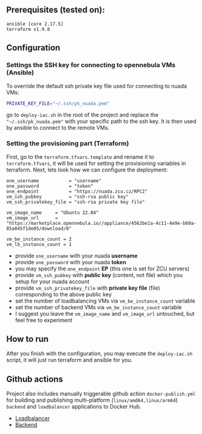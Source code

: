 ## Prerequisites (tested on):
	ansible [core 2.17.5]
	terraform v1.9.8

## Configuration

### Settings the SSH key for connecting to opennebula VMs (Ansible)

To override the default ssh private key file used for connecting to nuada VMs:

```sh title="deploy-iac.sh"
PRIVATE_KEY_FILE="~/.ssh/pk_nuada.pem"
```

go to `deploy-iac.sh` in the root of the project and replace the `"~/.ssh/pk_nuada.pem"` with your specific path to the ssh key. It is then used by ansible to connect to the remote VMs.

### Setting the provisioning part (Terraform)

First, go to the `terraform.tfvars.template` and rename it to `terraform.tfvars`, it will be used for setting the provisioning variables in terraform.
Next, lets look how we can configure the deployment:
```
one_username           = "username"
one_password           = "token"
one_endpoint           = "https://nuada.zcu.cz/RPC2"
vm_ssh_pubkey          = "ssh-rsa public key"
vm_ssh_privatekey_file = "ssh-rsa private key file"

vm_image_name     = "Ubuntu 22.04"
vm_image_url      = "https://marketplace.opennebula.io//appliance/4562be1a-4c11-4e9e-b60a-85a045f1de05/download/0"

vm_be_instance_count = 2
vm_lb_instance_count = 1
```

- provide `one_username` with your nuada **username**
- provide `one_password` with your nuada **token**
- you may specify the `one_endpoint` **EP** (this one is set for ZCU servers)
- provide `vm_ssh_pubkey` with **public key** (content, not file) which you setup for your nuada account
- provide `vm_ssh_privatekey_file` with **private key file** (file) corresponding to the above public key
- set the number of loadbalancing VMs via `vm_be_instance_count` variable
- set the number of backend VMs via `vm_be_instance_count` variable
- I suggest you leave the `vm_image_name` and `vm_image_url` untouched, but feel free to experiment

## How to run

After you finish with the configuration, you may execute the `deploy-iac.sh` script, it will just run terraform and ansible for you.

## Github actions

Project also includes manually triggerable github action `docker-publish.yml` for building and publishing multi-platform (`linux/amd64,linux/arm64`) `backend` and `loadbalancer` applications to Docker Hub.

- [Loadbalancer](https://hub.docker.com/repository/docker/jamesari/loadbalancer)
- [Backend](https://hub.docker.com/repository/docker/jamesari/backend)

